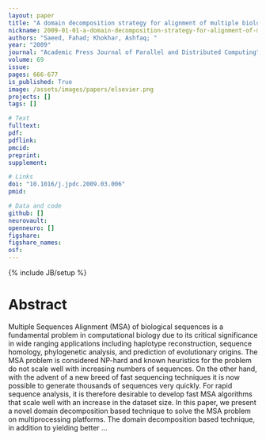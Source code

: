 ```yaml
---
layout: paper
title: "A domain decomposition strategy for alignment of multiple biological sequences on multiprocessor platforms"
nickname: 2009-01-01-a-domain-decomposition-strategy-for-alignment-of-multiple-biological-sequences-on-multiprocessor-platforms
authors: "Saeed, Fahad; Khokhar, Ashfaq; "
year: "2009"
journal: "Academic Press Journal of Parallel and Distributed Computing"
volume: 69
issue:
pages: 666-677
is_published: True
image: /assets/images/papers/elsevier.png
projects: []
tags: []

# Text
fulltext:
pdf:
pdflink:
pmcid:
preprint: 
supplement:

# Links
doi: "10.1016/j.jpdc.2009.03.006"
pmid:

# Data and code
github: []
neurovault:
openneuro: []
figshare:
figshare_names:
osf:
---
```

{% include JB/setup %}

# Abstract

Multiple Sequences Alignment (MSA) of biological sequences is a fundamental problem in computational biology due to its critical significance in wide ranging applications including haplotype reconstruction, sequence homology, phylogenetic analysis, and prediction of evolutionary origins. The MSA problem is considered NP-hard and known heuristics for the problem do not scale well with increasing numbers of sequences. On the other hand, with the advent of a new breed of fast sequencing techniques it is now possible to generate thousands of sequences very quickly. For rapid sequence analysis, it is therefore desirable to develop fast MSA algorithms that scale well with an increase in the dataset size. In this paper, we present a novel domain decomposition based technique to solve the MSA problem on multiprocessing platforms. The domain decomposition based technique, in addition to yielding better …
